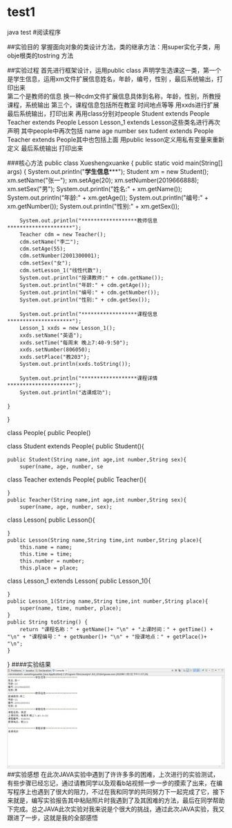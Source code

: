 # test1
java test
#阅读程序

##实验目的
掌握面向对象的类设计方法，类的继承方法：用super实化子类，用obje根类的tostring 方法

##实验过程
首先进行框架设计，运用public class 声明学生选课这一类，第一个是学生信息，运用xm文件扩展信息姓名，年龄，编号，性别 ，最后系统输出，打印出来  
第二个是教师的信息 换一种cdm文件扩展信息具体到名称，年龄，性别，所教授课程，系统输出
第三个，课程信息包括所在教室 时间地点等等 用xxds进行扩展 最后系统输出，打印出来
再用class分别对people  Student extends People Teacher extends People Lesson Lesson_1 extends Lesson这些类名进行再次声明
其中people中再次包括 name age number sex
tudent extends People Teacher extends People其中也包括上面
用public lesson定义用私有变量来重新定义
 最后系统输出 打印出来 
 
 ###核心方法
 public class Xueshengxuanke {
    public static void main(String[] args) {
        System.out.println("******************学生信息*********************");
        Student xm = new Student();
        xm.setName("张一");
        xm.setAge(20);
        xm.setNumber(2019666888);
        xm.setSex("男");
        System.out.println("姓名:" + xm.getName());
        System.out.println(“年龄:" + xm.getAge());
        System.out.println("编号:" + xm.getNumber());
        System.out.println("性别:" + xm.getSex());

        System.out.println("******************教师信息*********************");
        Teacher cdm = new Teacher();
        cdm.setName("李二");
        cdm.setAge(55);
        cdm.setNumber(2001300001);
        cdm.setSex("女");
        cdm.setLesson_1("线性代数");
        System.out.println("授课教师:" + cdm.getName());
        System.out.println("年龄:" + cdm.getAge());
        System.out.println("编号:" + cdm.getNumber());
        System.out.println("性别:" + cdm.getSex());

        System.out.println("******************课程信息*********************");
        Lesson_1 xxds = new Lesson_1();
        xxds.setName("英语");
        xxds.setTime("每周末 晚上7:40-9:50");
        xxds.setNumber(806050);
        xxds.setPlace("教203");
        System.out.println(xxds.toString());

        System.out.println("******************课程详情*********************");
        System.out.println("选课成功");

    }

}


class People{
    public People()

class Student extends People{
    public Student(){

   
    public Student(String name,int age,int number,String sex){
        super(name, age, number, se

class Teacher extends People{
    public Teacher(){

    }
    public Teacher(String name,int age,int number,String sex){
        super(name, age, number, sex);
    


class Lesson{
    public Lesson(){

    }
    public Lesson(String name,String time,int number,String place){
        this.name = name;
        this.time = time;
        this.number = number;
        this.place = place;
  


class Lesson_1 extends Lesson{
    public Lesson_1(){

    }
    public Lesson_1(String name,String time,int number,String place){
        super(name, time, number, place);
    }
    public String toString() {
        return "课程名称：" + getName()+ "\n" + "上课时间：" + getTime() + "\n" + "课程编号：" + getNumber()+ "\n" + "授课地点：" + getPlace()+ "\n";
    }
}
 ####实验结果
 ![image](https://github.com/2019311131/test1/blob/main/%E5%BE%AE%E4%BF%A1%E6%88%AA%E5%9B%BE_20201101235813.png)
 ##实验感想
在此次JAVA实验中遇到了许许多多的困难，上次进行的实验测试，有些步骤已经忘记，通过请教同学以及观看b站视频一步一步的摸索了出来，在编写程序上也遇到了很大的阻力，不过在我和同学的共同努力下一起完成了它，接下来就是，编写实验报告其中粘贴照片时我遇到了及其困难的方法，最后在同学帮助下完成。总之JAVA此次实验对我来说是个很大的挑战，通过此次JAVA实验，我又跟进了一步，这就是我的全部感悟
